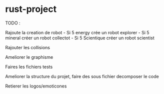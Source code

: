 # rust-project

TODO :  

Rajoute la creation de robot 
    - Si 5 energy crée un robot explorer 
    - Si 5 mineral créer un robot collectot 
    - Si 5 Scientique créer un robot scientist 

Rajouter les collisions 

Ameliorer le graphisme

Faires les fichiers tests 

Ameliorer la structure du projet, faire des sous fichier decomposer le code 

Retierer les logos/emoticones 
